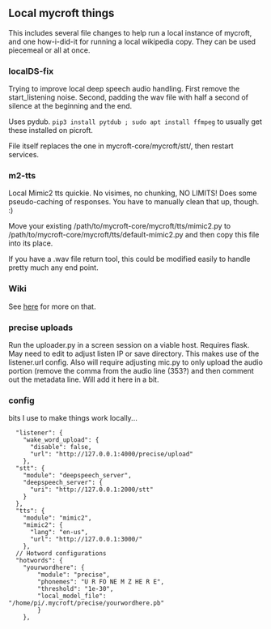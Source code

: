 ## Local mycroft things

This includes several file changes to help run a local instance of mycroft, and one how-i-did-it for running a local wikipedia copy. They can be used piecemeal or all at once.  

### localDS-fix

Trying to improve local deep speech audio handling. First remove the start_listening noise.  Second, padding the wav file with half a second of silence at the beginning and the end.  

Uses pydub. ```pip3 install pytdub ; sudo apt install ffmpeg``` to usually get these installed on picroft.    

File itself replaces the one in mycroft-core/mycroft/stt/, then restart services. 

### m2-tts
Local Mimic2 tts quickie.  No visimes, no chunking, NO LIMITS!  Does some pseudo-caching of responses.  You have to manually clean that up, though. :)

Move your existing /path/to/mycroft-core/mycroft/tts/mimic2.py to /path/to/mycroft-core/mycroft/tts/default-mimic2.py and then copy this file into its place.

If you have a .wav file return tool, this could be modified easily to handle pretty much any end point.

### Wiki

See [here](Wiki.md) for more on that.

### precise uploads

Run the uploader.py in a screen session on a viable host. Requires flask. May need to edit to adjust listen IP or save directory.  This makes use of the listener.url config.  Also will require adjusting mic.py to only upload the audio portion (remove the comma from the audio line (353?) and then comment out the metadata line.  Will add it here in a bit.

### config

bits I use to make things work locally...
```
  "listener": {
    "wake_word_upload": {
      "disable": false,
      "url": "http://127.0.0.1:4000/precise/upload"
    },
  "stt": {
    "module": "deepspeech_server",
    "deepspeech_server": {
      "uri": "http://127.0.0.1:2000/stt"
    }
  },
  "tts": {
    "module": "mimic2",
    "mimic2": {
      "lang": "en-us",
      "url": "http://127.0.0.1:3000/"
    },
  // Hotword configurations
  "hotwords": {
    "yourwordhere": {
        "module": "precise",
        "phonemes": "U R FO NE M Z HE R E",
        "threshold": "1e-30",
        "local_model_file": "/home/pi/.mycroft/precise/yourwordhere.pb"
        }
    },
```
